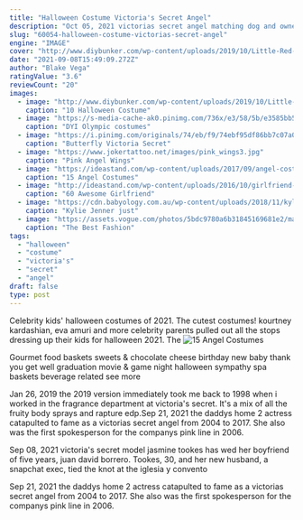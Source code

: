```yaml
---
title: "Halloween Costume Victoria's Secret Angel"
description: "Oct 05, 2021 victorias secret angel matching dog and owner halloween costume halloween angel wings , 12  $9.60, matching pet angel wings , 12 $9.60, boohoo shop now"
slug: "60054-halloween-costume-victorias-secret-angel"
engine: "IMAGE"
cover: "http://www.diybunker.com/wp-content/uploads/2019/10/Little-Red-Riding-Hood-Halloween-Costume-for-Women-678x1024.jpg"
date: "2021-09-08T15:49:09.272Z"
author: "Blake Vega"
ratingValue: "3.6"
reviewCount: "20"
images:
  - image: "http://www.diybunker.com/wp-content/uploads/2019/10/Little-Red-Riding-Hood-Halloween-Costume-for-Women-678x1024.jpg"
    caption: "10 Halloween Costume"
  - image: "https://s-media-cache-ak0.pinimg.com/736x/e3/58/5b/e3585bb5ed0fbd959c47e8fca7e4bf40.jpg"
    caption: "DYI Olympic costumes"
  - image: "https://i.pinimg.com/originals/74/eb/f9/74ebf95df86bb7c07a000db903e46d4e.jpg"
    caption: "Butterfly Victoria Secret"
  - image: "https://www.jokertattoo.net/images/pink_wings3.jpg"
    caption: "Pink Angel Wings"
  - image: "https://ideastand.com/wp-content/uploads/2017/09/angel-costume-diy/14-angel-costume-diy-ideas-tutorials.jpg"
    caption: "15 Angel Costumes"
  - image: "http://ideastand.com/wp-content/uploads/2016/10/girlfriend-group-costume/22-girlfriend-group-costume-ideas.jpg"
    caption: "60 Awesome Girlfriend"
  - image: "https://cdn.babyology.com.au/wp-content/uploads/2018/11/kylie-jenner-bump-victorias-secret-01.jpg"
    caption: "Kylie Jenner just"
  - image: "https://assets.vogue.com/photos/5bdc9780a6b31845169681e2/master/w_2560%2Cc_limit/00-story-BFI.jpg"
    caption: "The Best Fashion"
tags:
  - "halloween"
  - "costume"
  - "victoria's"
  - "secret"
  - "angel"
draft: false
type: post
---
```


Celebrity kids' halloween costumes of 2021. The cutest costumes! kourtney kardashian, eva amuri and more celebrity parents pulled out all the stops dressing up their kids for halloween 2021. The
![15 Angel Costumes](https://ideastand.com/wp-content/uploads/2017/09/angel-costume-diy/14-angel-costume-diy-ideas-tutorials.jpg "15 Angel Costumes")

Gourmet food baskets sweets &amp; chocolate cheese birthday new baby thank you get well graduation movie &amp; game night halloween sympathy spa baskets beverage related see more
<!--inArticleAds-->

<!--galleryOne-->

Jan 26, 2019 the 2019 version immediately took me back to 1998 when i worked in the fragrance department at victoria's secret. It's a mix of all the fruity body sprays and rapture edp.Sep 21, 2021 the daddys home 2 actress catapulted to fame as a victorias secret angel from 2004 to 2017. She also was the first spokesperson for the companys pink line in 2006.
<!--inArticleAds-->

<!--galleryTwo-->

Sep 08, 2021 victoria's secret model jasmine tookes has wed her boyfriend of five years, juan david borrero. Tookes, 30, and her new husband, a snapchat exec, tied the knot at the iglesia y convento
<!--galleryThree-->

Sep 21, 2021 the daddys home 2 actress catapulted to fame as a victorias secret angel from 2004 to 2017. She also was the first spokesperson for the companys pink line in 2006.
